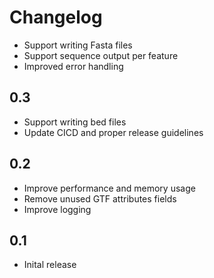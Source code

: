 # Changelog

- Support writing Fasta files
- Support sequence output per feature
- Improved error handling

## 0.3
- Support writing bed files
- Update CICD and proper release guidelines

## 0.2
- Improve performance and memory usage
- Remove unused GTF attributes fields
- Improve logging

## 0.1
- Inital release
